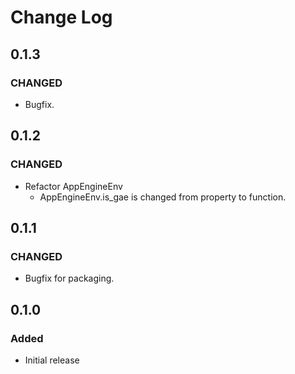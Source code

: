 # Change Log

## 0.1.3
### CHANGED
- Bugfix.

## 0.1.2
### CHANGED
- Refactor AppEngineEnv
  - AppEngineEnv.is_gae is changed from property to function.

## 0.1.1
### CHANGED
- Bugfix for packaging.

## 0.1.0
### Added
- Initial release

